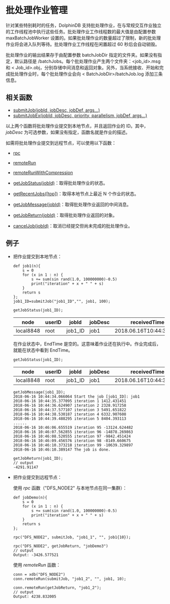 # 批处理作业管理

针对某些特别耗时的任务，DolphinDB 支持批处理作业，在与常规交互作业独立的工作线程池中执行这些任务。批处理作业工作线程数的最大值是由配置参数
maxBatchJobWorker 设置的。如果批处理作业的数量超过了限制，新的批处理作业将会进入队列等待。批处理作业工作线程在闲置超过 60 秒后会自动销毁。

批处理作业的输出结果存于由配置参数 batchJobDir 指定的文件夹。如果没有指定，默认路径是
<HomeDir>/batchJobs。每个批处理作业产生两个文件夹：<job\_id>.msg 和 <
Job\_id>.obj，分别存储中间消息和返回对象。另外，当系统接收、开始和完成批处理作业时，每个批处理作业会向 <
BatchJobDir>/batchJob.log 添加三条信息。

## 相关函数

* [submitJob(jobId,
  jobDesc, jobDef, args...)](../funcs/s/submitJob.html)
* [submitJobEx(jobId, jobDesc, priority, parallelism, jobDef,
  args...)](../funcs/s/submitJobEx.html)

以上两个函数将批处理作业提交到本地节点，并且返回作业的 ID。其中，*jobDesc*
为可选参数，如果没有指定，函数名就是作业的描述。

如需将批处理作业提交到远程节点，可以使用以下函数：

* [rpc](../funcs/r/rpc.html)
* [remoteRun](../funcs/r/remoteRun.html)
* [remoteRunWithCompression](../funcs/r/remoteRunWithCompression.html)

* [getJobStatus(jobId)](../funcs/g/getJobStatus.html)：取得批处理作业的状态。
* [getRecentJobs([top])](../funcs/g/getRecentJobs.html)：取得本地节点上最近 N 个作业的状态。
* [getJobMessage(jobId)](../funcs/g/getJobMessage.html)：取得批处理作业返回的中间消息。
* [getJobReturn(jobId)](../funcs/g/getJobReturn.html)：取得批处理作业返回的对象。
* [cancelJob(jobId)](../funcs/c/cancelJob.html)：取消已经提交但尚未完成的批处理作业。

## 例子

* 把作业提交到本地节点：

  ```
  def job1(n){
      s = 0
      for (x in 1 : n) {
          s += sum(sin rand(1.0, 100000000)-0.5)
          print("iteration" + x + " " + s)
      }
      return s
  };
  job1_ID=submitJob("job1_ID","", job1, 100);

  getJobStatus(job1_ID);
  ```

  | node | userID | jobId | jobDesc | receivedTime | startTime | endTime | errorMsg |
  | --- | --- | --- | --- | --- | --- | --- | --- |
  | local8848 | root | job1\_ID | job1 | 2018.06.16T10:44:34.066 | 2018.06.16T10:44:34.066 |  |  |

  在作业状态中，EndTime 是空的。这意味着作业还在执行中。作业完成后，就能在状态中看到 EndTime。

  ```
  getJobStatus(job1_ID);
  ```

  | node | userID | jobId | jobDesc | receivedTime | startTime | endTime | errorMsg |
  | --- | --- | --- | --- | --- | --- | --- | --- |
  | local8848 | root | job1\_ID | job1 | 2018.06.16T10:44:34.066 | 2018.06.16T10:44:34.066 | 2018.06.16T10:46:10.389 |  |

  ```
  getJobMessage(job1_ID);
  2018-06-16 10:44:34.066064 Start the job [job1_ID]: job1
  2018-06-16 10:44:35.377095 iteration 1 1412.431451
  2018-06-16 10:44:36.624907 iteration 2 2328.917258
  2018-06-16 10:44:37.577107 iteration 3 5491.651822
  2018-06-16 10:44:38.530187 iteration 4 6332.907608
  2018-06-16 10:44:39.488295 iteration 5 8404.393113
  ......
  2018-06-16 10:46:06.655519 iteration 95 -13124.624482
  2018-06-16 10:46:07.562855 iteration 96 -14878.269863
  2018-06-16 10:46:08.520555 iteration 97 -9842.451424
  2018-06-16 10:46:09.456576 iteration 98 -8149.660675
  2018-06-16 10:46:10.373218 iteration 99 -10639.329897
  2018-06-16 10:46:10.389147 The job is done.

  getJobReturn(job1_ID);
  // output
  -4291.91147
  ```
* 把作业提交到远程节点：

  使用 *rpc* 函数（"DFS\_NODE2" 与本地节点在同一集群）：

  ```
  def jobDemo(n){
      s = 0
      for (x in 1 : n) {
          s += sum(sin rand(1.0, 100000000)-0.5)
          print("iteration" + x + " " + s)
      }
      return s
  };

  rpc("DFS_NODE2", submitJob, "job1_1", "", job1{10});

  rpc("DFS_NODE2", getJobReturn, "jobDemo3")
  // output
  Output: -3426.577521
  ```

  使用 *remoteRun* 函数：

  ```
  conn = xdb("DFS_NODE2")
  conn.remoteRun(submitJob, "job1_2", "", job1, 10);

  conn.remoteRun(getJobReturn, "job1_2");
  // output
  Output: 4238.832005
  ```

